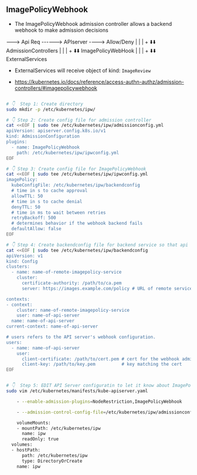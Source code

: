 ## ImagePolicyWebhook
- The ImagePolicyWebhook admission controller allows a backend webhook to make admission decisions


---> Api Req ------> APIserver ----> Allow/Deny
                        |
                        |
                        |
                        +
                      ⬇️⬇️
               AdmissionControllers
                        |
                        |
                        |
                        +
                      ⬇️⬇️
               ImagePolicyWebHook
                        |
                        |
                        |
                        +
                      ⬇️⬇️
                ExternalServices

- ExternalServices will receive object of kind: `ImageReview`

- https://kubernetes.io/docs/reference/access-authn-authz/admission-controllers/#imagepolicywebhook

```bash

# 👇  Step 1: Create directory
sudo mkdir -p /etc/kubernetes/ipw/

# 👇 Step 2: Create config file for admission controller
cat <<EOF | sudo tee /etc/kubernetes/ipw/admissionconfig.yml
apiVersion: apiserver.config.k8s.io/v1
kind: AdmissionConfiguration
plugins:
  - name: ImagePolicyWebhook
    path: /etc/kubernetes/ipw/ipwconfig.yml
EOF

# 👇 Step 3: Create config file for ImagePolicyWebhook
cat <<EOF | sudo tee /etc/kubernetes/ipw/ipwconfig.yml
imagePolicy:
  kubeConfigFile: /etc/kubernetes/ipw/backendconfig
  # time in s to cache approval
  allowTTL: 50
  # time in s to cache denial
  denyTTL: 50
  # time in ms to wait between retries
  retryBackoff: 500
  # determines behavior if the webhook backend fails
  defaultAllow: false
EOF

# 👇 Step 4: Create backendconfig file for backend service so that api server can see the endpoint and certificate for communication
cat <<EOF | sudo tee /etc/kubernetes/ipw/backendconfig
apiVersion: v1
kind: Config
clusters:
  - name: name-of-remote-imagepolicy-service
    cluster:
      certificate-authority: /path/to/ca.pem
      server: https://images.example.com/policy # URL of remote service to query. Must use 'https'.

contexts:
- context:
    cluster: name-of-remote-imagepolicy-service
    user: name-of-api-server
  name: name-of-api-server
current-context: name-of-api-server

# users refers to the API server's webhook configuration.
users:
  - name: name-of-api-server
    user:
      client-certificate: /path/to/cert.pem # cert for the webhook admission controller to use
      client-key: /path/to/key.pem          # key matching the cert
EOF


# 👇  Step 5: EDIT API Server configuratin to let it know about ImagePolicyWebhook
sudo vim /etc/kubernetes/manifests/kube-apiserver.yaml

    - --enable-admission-plugins=NodeRestriction,ImagePolicyWebhook

    - --admission-control-config-file=/etc/kubernetes/ipw/admissionconfig.yml

    volumeMounts:
    - mountPath: /etc/kubernetes/ipw
      name: ipw
      readOnly: true
  volumes:
  - hostPath:
      path: /etc/kubernetes/ipw
      type: DirectoryOrCreate
    name: ipw
```
